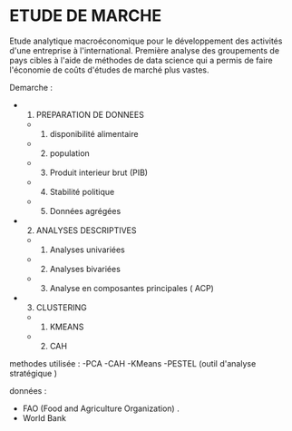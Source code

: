 # ETUDE DE MARCHE 

Etude analytique macroéconomique pour le développement des activités d'une entreprise à l'international. 
Première analyse des groupements de pays cibles à l'aide de méthodes de data science qui a permis de faire l'économie de coûts d'études de marché plus vastes.

Demarche :
  - 1. PREPARATION DE DONNEES
     - 1. disponibilité alimentaire
     - 2. population
     - 3. Produit interieur brut (PIB)
     - 4. Stabilité politique
     - 5. Données agrégées
  
  - 2. ANALYSES DESCRIPTIVES
     - 1. Analyses univariées
     - 2. Analyses bivariées
     - 3. Analyse en composantes principales ( ACP)

  - 3. CLUSTERING
     - 1. KMEANS
     - 2. CAH


methodes utilisée : 
-PCA
-CAH
-KMeans
-PESTEL (outil d'analyse stratégique )

données : 
- FAO (Food and Agriculture Organization) .
- World Bank

